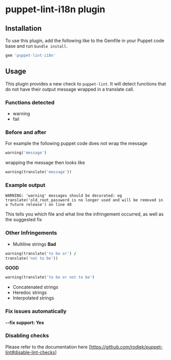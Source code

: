 # puppet-lint-i18n plugin


## Installation

To use this plugin, add the following like to the Gemfile in your Puppet code base and run `bundle install`.

```ruby
gem 'puppet-lint-i18n'
```

## Usage

This plugin provides a new check to `puppet-lint`. It will detect functions that do not have their output message wrapped in a translate call.

### Functions detected

+ warning
+ fail

### Before and after

For example the following puppet code does not wrap the message
```ruby
warning('message')
```
wrapping the message then looks like
```ruby
warning(translate('message'))
```

### Example output

```
WARNING: 'warning' messages should be decorated: eg translate('old_root_password is no longer used and will be removed in a future release') on line 48
```
This tells you which file and what line the infringement occurred, as well as the suggested fix

### Other Infringements

+ Multiline strings
**Bad**
```ruby
warning(translate('to be or') / 
translate('not to be'))
```
**GOOD**
```ruby
warning(translate('to be or not to be')
```

+ Concatenated strings
+ Heredoc strings
+ Interpolated strings

### Fix issues automatically

**--fix support: Yes**

### Disabling checks

Please refer to the documentation here [https://github.com/rodjek/puppet-lint#disable-lint-checks]
